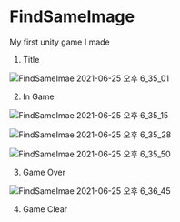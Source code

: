 # FindSameImage
My first unity game I made

1. Title

![FindSameImae 2021-06-25 오후 6_35_01](https://user-images.githubusercontent.com/86466517/123406641-149d9c80-d5e6-11eb-9478-3a4cb8821c90.png)

2. In Game

![FindSameImae 2021-06-25 오후 6_35_15](https://user-images.githubusercontent.com/86466517/123406679-1cf5d780-d5e6-11eb-8ebc-dab3c56ca276.png)

![FindSameImae 2021-06-25 오후 6_35_28](https://user-images.githubusercontent.com/86466517/123406686-1e270480-d5e6-11eb-9a32-172f10e44038.png)

![FindSameImae 2021-06-25 오후 6_35_50](https://user-images.githubusercontent.com/86466517/123406692-1f583180-d5e6-11eb-99bf-705843304082.png)

3. Game Over

![FindSameImae 2021-06-25 오후 6_36_45](https://user-images.githubusercontent.com/86466517/123406710-267f3f80-d5e6-11eb-9950-bfbac251695e.png)


4. Game Clear
